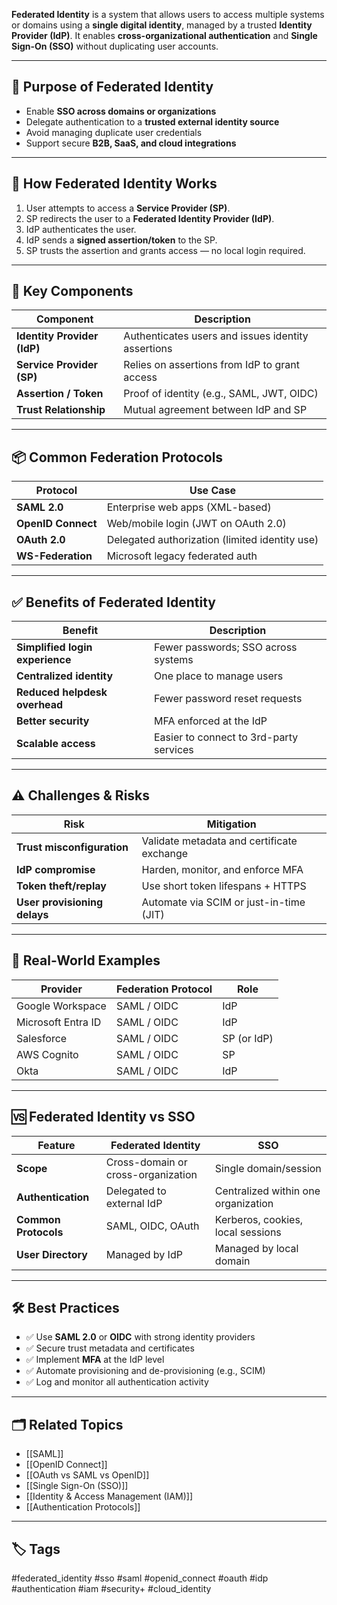 **Federated Identity** is a system that allows users to access multiple systems or domains using a **single digital identity**, managed by a trusted **Identity Provider (IdP)**. It enables **cross-organizational authentication** and **Single Sign-On (SSO)** without duplicating user accounts.

---

## 🎯 Purpose of Federated Identity

- Enable **SSO across domains or organizations**
- Delegate authentication to a **trusted external identity source**
- Avoid managing duplicate user credentials
- Support secure **B2B, SaaS, and cloud integrations**

---

## 🔐 How Federated Identity Works

1. User attempts to access a **Service Provider (SP)**.
2. SP redirects the user to a **Federated Identity Provider (IdP)**.
3. IdP authenticates the user.
4. IdP sends a **signed assertion/token** to the SP.
5. SP trusts the assertion and grants access — no local login required.

---

## 🧩 Key Components

| Component           | Description                                               |
|----------------------|-----------------------------------------------------------|
| **Identity Provider (IdP)** | Authenticates users and issues identity assertions |
| **Service Provider (SP)**   | Relies on assertions from IdP to grant access       |
| **Assertion / Token**       | Proof of identity (e.g., SAML, JWT, OIDC)           |
| **Trust Relationship**      | Mutual agreement between IdP and SP                 |

---

## 📦 Common Federation Protocols

| Protocol           | Use Case                                      |
|--------------------|-----------------------------------------------|
| **SAML 2.0**       | Enterprise web apps (XML-based)               |
| **OpenID Connect** | Web/mobile login (JWT on OAuth 2.0)           |
| **OAuth 2.0**      | Delegated authorization (limited identity use)|
| **WS-Federation**  | Microsoft legacy federated auth               |

---

## ✅ Benefits of Federated Identity

| Benefit                          | Description                                  |
|----------------------------------|----------------------------------------------|
| **Simplified login experience**  | Fewer passwords; SSO across systems          |
| **Centralized identity**         | One place to manage users                    |
| **Reduced helpdesk overhead**    | Fewer password reset requests                |
| **Better security**              | MFA enforced at the IdP                      |
| **Scalable access**              | Easier to connect to 3rd-party services      |

---

## ⚠️ Challenges & Risks

| Risk                         | Mitigation                                     |
|------------------------------|------------------------------------------------|
| **Trust misconfiguration**   | Validate metadata and certificate exchange     |
| **IdP compromise**           | Harden, monitor, and enforce MFA               |
| **Token theft/replay**       | Use short token lifespans + HTTPS              |
| **User provisioning delays** | Automate via SCIM or just-in-time (JIT)        |

---

## 🧠 Real-World Examples

| Provider             | Federation Protocol | Role            |
|----------------------|---------------------|------------------|
| Google Workspace     | SAML / OIDC         | IdP              |
| Microsoft Entra ID   | SAML / OIDC         | IdP              |
| Salesforce           | SAML / OIDC         | SP (or IdP)      |
| AWS Cognito          | SAML / OIDC         | SP               |
| Okta                 | SAML / OIDC         | IdP              |

---

## 🆚 Federated Identity vs SSO

| Feature             | Federated Identity                     | SSO                                      |
|---------------------|----------------------------------------|------------------------------------------|
| **Scope**           | Cross-domain or cross-organization     | Single domain/session                    |
| **Authentication**  | Delegated to external IdP              | Centralized within one organization      |
| **Common Protocols**| SAML, OIDC, OAuth                      | Kerberos, cookies, local sessions        |
| **User Directory**  | Managed by IdP                         | Managed by local domain                  |

---

## 🛠 Best Practices

- ✅ Use **SAML 2.0** or **OIDC** with strong identity providers
- ✅ Secure trust metadata and certificates
- ✅ Implement **MFA** at the IdP level
- ✅ Automate provisioning and de-provisioning (e.g., SCIM)
- ✅ Log and monitor all authentication activity

---

## 🗂 Related Topics

- [[SAML]]
- [[OpenID Connect]]
- [[OAuth vs SAML vs OpenID]]
- [[Single Sign-On (SSO)]]
- [[Identity & Access Management (IAM)]]
- [[Authentication Protocols]]

---

## 🏷 Tags

#federated_identity #sso #saml #openid_connect #oauth #idp #authentication #iam #security+ #cloud_identity
